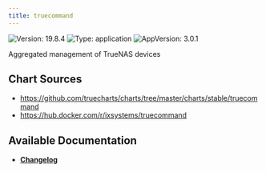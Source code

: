 ```yaml
---
title: truecommand
---
```


![Version: 19.8.4](https://img.shields.io/badge/Version-19.8.4-informational?style=flat-square) ![Type: application](https://img.shields.io/badge/Type-application-informational?style=flat-square) ![AppVersion: 3.0.1](https://img.shields.io/badge/AppVersion-3.0.1-informational?style=flat-square)

Aggregated management of TrueNAS devices

## Chart Sources

- https://github.com/truecharts/charts/tree/master/charts/stable/truecommand
- https://hub.docker.com/r/ixsystems/truecommand

## Available Documentation

- [**Changelog**](./CHANGELOG.md)
